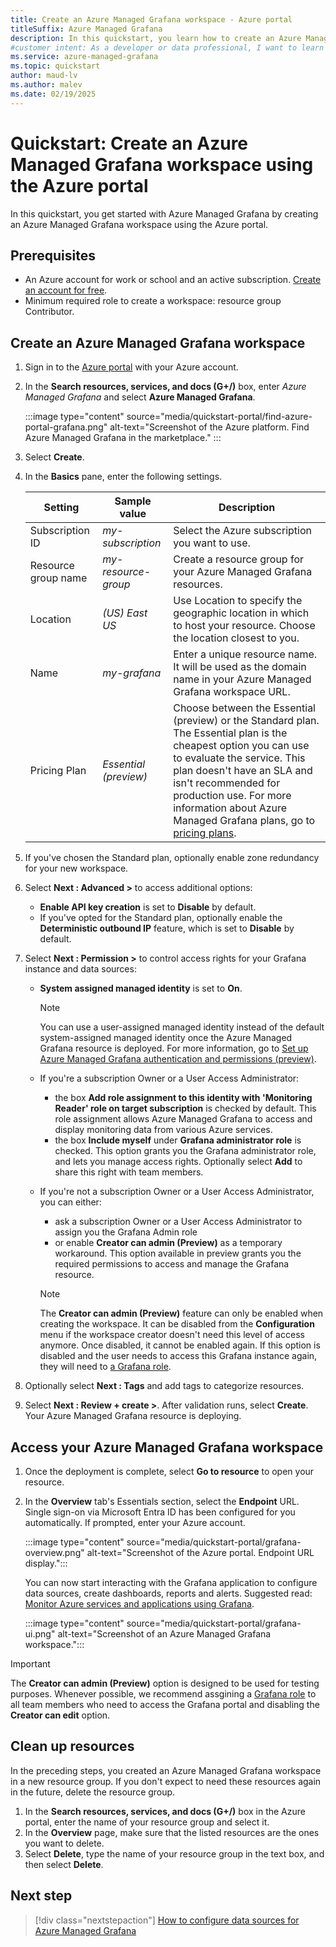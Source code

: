 ```yaml
---
title: Create an Azure Managed Grafana workspace - Azure portal
titleSuffix: Azure Managed Grafana
description: In this quickstart, you learn how to create an Azure Managed Grafana workspace using the Azure portal.
#customer intent: As a developer or data professional, I want to learn how to create an Azure Managed Grafana workspace so that I use Grafana within Azure.
ms.service: azure-managed-grafana
ms.topic: quickstart
author: maud-lv
ms.author: malev
ms.date: 02/19/2025
--- 
```


# Quickstart: Create an Azure Managed Grafana workspace using the Azure portal

In this quickstart, you get started with Azure Managed Grafana by creating an Azure Managed Grafana workspace using the Azure portal.

## Prerequisites

- An Azure account for work or school and an active subscription. [Create an account for free](https://azure.microsoft.com/free).
- Minimum required role to create a workspace: resource group Contributor.

## Create an Azure Managed Grafana workspace

1. Sign in to the [Azure portal](https://portal.azure.com) with your Azure account.  

1. In the **Search resources, services, and docs (G+/)** box, enter *Azure Managed Grafana* and select **Azure Managed Grafana**.

    :::image type="content" source="media/quickstart-portal/find-azure-portal-grafana.png" alt-text="Screenshot of the Azure platform. Find Azure Managed Grafana in the marketplace." :::

1. Select **Create**.

1. In the **Basics** pane, enter the following settings.

    | Setting             | Sample value        | Description                                                                                                                                                                                                                                                                                                                     |
    |---------------------|---------------------|---------------------------------------------------------------------------------------------------------------------------------------------------------------------------------------------------------------------------------------------------------------------------------------------------------------------------------|
    | Subscription ID     | *my-subscription*   | Select the Azure subscription you want to use.                                                                                                                                                                                                                                                                                  |
    | Resource group name | *my-resource-group* | Create a resource group for your Azure Managed Grafana resources.                                                                                                                                                                                                                                                               |
    | Location            | *(US) East US*      | Use Location to specify the geographic location in which to host your resource. Choose the location closest to you.                                                                                                                                                                                                             |
    | Name                | *my-grafana*        | Enter a unique resource name. It will be used as the domain name in your Azure Managed Grafana workspace URL.                                                                                                                                                                                                                    |
    | Pricing Plan        | *Essential (preview)* | Choose between the Essential (preview) or the Standard plan. The Essential plan is the cheapest option you can use to evaluate the service. This plan doesn't have an SLA and isn't recommended for production use. For more information about Azure Managed Grafana plans, go to [pricing plans](overview.md#service-tiers). |

1. If you've chosen the Standard plan, optionally enable zone redundancy for your new workspace.
1. Select **Next : Advanced >** to access additional options:
    - **Enable API key creation** is set to **Disable** by default.
    - If you've opted for the Standard plan, optionally enable the **Deterministic outbound IP** feature, which is set to **Disable** by default.

1. Select **Next : Permission >** to control access rights for your Grafana instance and data sources:
    - **System assigned managed identity** is set to **On**.

      > [!NOTE]
      > You can use a user-assigned managed identity instead of the default system-assigned managed identity once the Azure Managed Grafana resource is deployed. For more information, go to [Set up Azure Managed Grafana authentication and permissions (preview)](how-to-authentication-permissions.md).

    - If you're a subscription Owner or a User Access Administrator:
        - the box **Add role assignment to this identity with 'Monitoring Reader' role on target subscription** is checked by default. This role assignment allows Azure Managed Grafana to access and display monitoring data from various Azure services.
        - the box **Include myself** under **Grafana administrator role** is checked. This option grants you the Grafana administrator role, and lets you manage access rights. Optionally select **Add** to share this right with team members.
    - If you're not a subscription Owner or a User Access Administrator, you can either:
        - ask a subscription Owner or a User Access Administrator to assign you the Grafana Admin role
        - or enable **Creator can admin (Preview)** as a temporary workaround. This option available in preview grants you the required permissions to access and manage the Grafana resource.

        > [!NOTE]
        > The **Creator can admin (Preview)** feature can only be enabled when creating the workspace. It can be disabled from the **Configuration** menu if the workspace creator doesn't need this level of access anymore. Once disabled, it cannot be enabled again. If this option is disabled and the user needs to access this Grafana instance again, they will need to [a Grafana role](how-to-manage-access-permissions-users-identities.md).

1. Optionally select **Next : Tags** and add tags to categorize resources.

1. Select **Next : Review + create >**. After validation runs, select **Create**. Your Azure Managed Grafana resource is deploying.

## Access your Azure Managed Grafana workspace

1. Once the deployment is complete, select **Go to resource** to open your resource.

1. In the **Overview** tab's Essentials section, select the **Endpoint** URL. Single sign-on via Microsoft Entra ID has been configured for you automatically. If prompted, enter your Azure account. 

    :::image type="content" source="media/quickstart-portal/grafana-overview.png" alt-text="Screenshot of the Azure portal. Endpoint URL display.":::

    You can now start interacting with the Grafana application to configure data sources, create dashboards, reports and alerts. Suggested read: [Monitor Azure services and applications using Grafana](/azure/azure-monitor/visualize/grafana-plugin).

    :::image type="content" source="media/quickstart-portal/grafana-ui.png" alt-text="Screenshot of an Azure Managed Grafana workspace.":::

> [!IMPORTANT]
> The **Creator can admin (Preview)** option is designed to be used for testing purposes. Whenever possible, we recommend assgining a [Grafana role](how-to-manage-access-permissions-users-identities.md) to all team members who need to access the Grafana portal and disabling the **Creator can edit** option.

## Clean up resources

In the preceding steps, you created an Azure Managed Grafana workspace in a new resource group. If you don't expect to need these resources again in the future, delete the resource group.

1. In the **Search resources, services, and docs (G+/)** box in the Azure portal, enter the name of your resource group and select it.
1. In the **Overview** page, make sure that the listed resources are the ones you want to delete.
1. Select **Delete**, type the name of your resource group in the text box, and then select **Delete**.

## Next step

> [!div class="nextstepaction"]
> [How to configure data sources for Azure Managed Grafana](./how-to-data-source-plugins-managed-identity.md)
